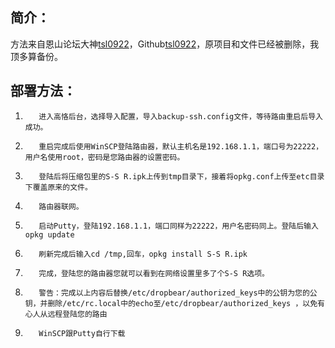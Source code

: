 

## 简介：

方法来自恩山论坛大神[tsl0922](http://www.right.com.cn/forum/space-uid-96481.html)，Github[tsl0922](https://github.com/tsl0922/)，原项目和文件已经被删除，我顶多算备份。


## 部署方法：
1.        进入高恪后台，选择导入配置，导入backup-ssh.config文件，等待路由重启后导入成功。
2.        重启完成后使用WinSCP登陆路由器，默认主机名是192.168.1.1，端口号为22222，用户名使用root，密码是您路由器的设置密码。
3.        登陆后将压缩包里的S-S R.ipk上传到tmp目录下，接着将opkg.conf上传至etc目录下覆盖原来的文件。
4.        路由器联网。
5.        启动Putty，登陆192.168.1.1，端口同样为22222，用户名密码同上。登陆后输入opkg update
6.        刷新完成后输入cd /tmp,回车，opkg install S-S R.ipk
7.        完成，登陆您的路由器您就可以看到在网络设置里多了个S-S R选项。
8.        警告：完成以上内容后替换/etc/dropbear/authorized_keys中的公钥为您的公钥，并删除/etc/rc.local中的echo至/etc/dropbear/authorized_keys ，以免有心人从远程登陆您的路由
9.        WinSCP跟Putty自行下载
